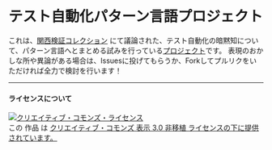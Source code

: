 # テスト自動化パターン言語プロジェクト

これは、[関西検証コレクション](http://connpass.com/series/489/) にて議論された、テスト自動化の暗黙知について、パターン言語へとまとめる試みを行っている[プロジェクト](https://github.com/KenColle/AutomationPatternLanguage)です。
表現のおかしな所や異論がある場合は、Issuesに投げてもらうか、Forkしてプルリクをいただければ全力で検討を行います！


---
#### ライセンスについて
<a rel="license" href="http://creativecommons.org/licenses/by/3.0/"><img alt="クリエイティブ・コモンズ・ライセンス" style="border-width:0" src="https://i.creativecommons.org/l/by/3.0/88x31.png" /></a><br />この 作品 は <a rel="license" href="http://creativecommons.org/licenses/by/3.0/">クリエイティブ・コモンズ 表示 3.0 非移植 ライセンスの下に提供されています。</a>
